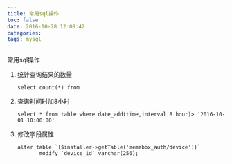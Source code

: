 ```yaml
---
title: 常用sql操作
toc: false
date: 2016-10-28 12:08:42
categories:
tags: mysql
---
```




常用sql操作


<!--more-->

1. 统计查询结果的数量
    
    ```
    select count(*) from 
    ```
2. 查询时间时加8小时
    ```
    select * from table where date_add(time,interval 8 hour)> '2016-10-01 10:00:00'
    ```
3. 修改字段属性
    ```
    alter table `{$installer->getTable('memebox_auth/device')}`
           modify `device_id` varchar(256);
    ```